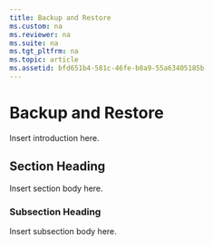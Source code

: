 ```yaml
---
title: Backup and Restore
ms.custom: na
ms.reviewer: na
ms.suite: na
ms.tgt_pltfrm: na
ms.topic: article
ms.assetid: bfd651b4-581c-46fe-b8a9-55a63405185b
---
```

# Backup and Restore
Insert introduction here.

## Section Heading
Insert section body here.

### Subsection Heading
Insert subsection body here.

